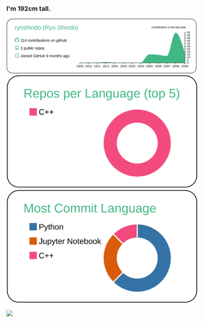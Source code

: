 ### I'm 192cm tall.
[![](https://raw.githubusercontent.com/ryoshindo/ryoshindo/master/profile-summary-card-output/vue/0-profile-details.svg)](https://github.com/vn7n24fzkq/github-profile-summary-cards)
[![](https://raw.githubusercontent.com/ryoshindo/ryoshindo/master/profile-summary-card-output/vue/1-repos-per-language.svg)](https://github.com/vn7n24fzkq/github-profile-summary-cards)
[![](https://raw.githubusercontent.com/ryoshindo/ryoshindo/master/profile-summary-card-output/vue/2-most-commit-language.svg)](https://github.com/vn7n24fzkq/github-profile-summary-cards)

![](https://komarev.com/ghpvc/?username=yuta17&color=green)

<!--
**ryoshindo/ryoshindo** is a ✨ _special_ ✨ repository because its `README.md` (this file) appears on your GitHub profile.

Here are some ideas to get you started:

- 🔭 I’m currently working on ...
- 🌱 I’m currently learning ...
- 👯 I’m looking to collaborate on ...
- 🤔 I’m looking for help with ...
- 💬 Ask me about ...
- 📫 How to reach me: ...
- 😄 Pronouns: ...
- ⚡ Fun fact: ...
-->
